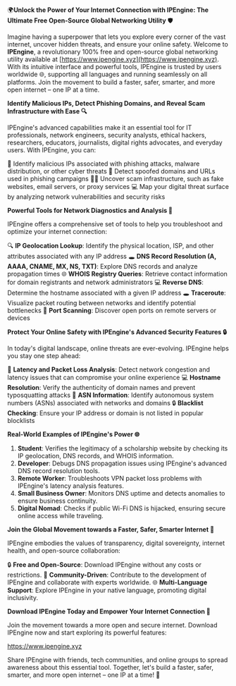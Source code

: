🌍**Unlock the Power of Your Internet Connection with IPEngine: The Ultimate Free Open-Source Global Networking Utility** 🛡️

Imagine having a superpower that lets you explore every corner of the vast internet, uncover hidden threats, and ensure your online safety. Welcome to **IPEngine**, a revolutionary 100% free and open-source global networking utility available at [https://www.ipengine.xyz](https://www.ipengine.xyz). With its intuitive interface and powerful tools, IPEngine is trusted by users worldwide 🌐, supporting all languages and running seamlessly on all platforms. Join the movement to build a faster, safer, smarter, and more open internet – one IP at a time.

**Identify Malicious IPs, Detect Phishing Domains, and Reveal Scam Infrastructure with Ease 🔍**

IPEngine's advanced capabilities make it an essential tool for IT professionals, network engineers, security analysts, ethical hackers, researchers, educators, journalists, digital rights advocates, and everyday users. With IPEngine, you can:

🔴 Identify malicious IPs associated with phishing attacks, malware distribution, or other cyber threats
🚨 Detect spoofed domains and URLs used in phishing campaigns
🕵️‍♀️ Uncover scam infrastructure, such as fake websites, email servers, or proxy services
💻 Map your digital threat surface by analyzing network vulnerabilities and security risks

**Powerful Tools for Network Diagnostics and Analysis 📡**

IPEngine offers a comprehensive set of tools to help you troubleshoot and optimize your internet connection:

🔍 **IP Geolocation Lookup**: Identify the physical location, ISP, and other attributes associated with any IP address
🕳️ **DNS Record Resolution (A, AAAA, CNAME, MX, NS, TXT)**: Explore DNS records and analyze propagation times
🌐 **WHOIS Registry Queries**: Retrieve contact information for domain registrants and network administrators
💻 **Reverse DNS**: Determine the hostname associated with a given IP address
🕳️ **Traceroute**: Visualize packet routing between networks and identify potential bottlenecks
🚀 **Port Scanning**: Discover open ports on remote servers or devices

**Protect Your Online Safety with IPEngine's Advanced Security Features 🔒**

In today's digital landscape, online threats are ever-evolving. IPEngine helps you stay one step ahead:

🔴 **Latency and Packet Loss Analysis**: Detect network congestion and latency issues that can compromise your online experience
💻 **Hostname Resolution**: Verify the authenticity of domain names and prevent typosquatting attacks
🚨 **ASN Information**: Identify autonomous system numbers (ASNs) associated with networks and domains
🔒 **Blacklist Checking**: Ensure your IP address or domain is not listed in popular blocklists

**Real-World Examples of IPEngine's Power 🌐**

1. **Student**: Verifies the legitimacy of a scholarship website by checking its IP geolocation, DNS records, and WHOIS information.
2. **Developer**: Debugs DNS propagation issues using IPEngine's advanced DNS record resolution tools.
3. **Remote Worker**: Troubleshoots VPN packet loss problems with IPEngine's latency analysis features.
4. **Small Business Owner**: Monitors DNS uptime and detects anomalies to ensure business continuity.
5. **Digital Nomad**: Checks if public Wi-Fi DNS is hijacked, ensuring secure online access while traveling.

**Join the Global Movement towards a Faster, Safer, Smarter Internet 🌟**

IPEngine embodies the values of transparency, digital sovereignty, internet health, and open-source collaboration:

🔒 **Free and Open-Source**: Download IPEngine without any costs or restrictions.
👥 **Community-Driven**: Contribute to the development of IPEngine and collaborate with experts worldwide.
🌐 **Multi-Language Support**: Explore IPEngine in your native language, promoting digital inclusivity.

**Download IPEngine Today and Empower Your Internet Connection 🚀**

Join the movement towards a more open and secure internet. Download IPEngine now and start exploring its powerful features:

https://www.ipengine.xyz

Share IPEngine with friends, tech communities, and online groups to spread awareness about this essential tool. Together, let's build a faster, safer, smarter, and more open internet – one IP at a time! 🌟